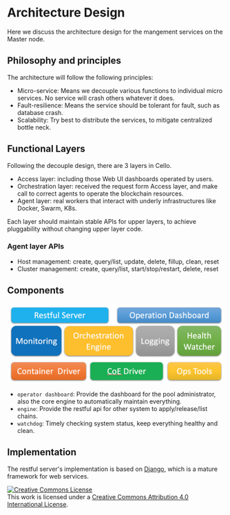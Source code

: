 # Architecture Design

Here we discuss the architecture design for the mangement services on the Master node.

## Philosophy and principles
The architecture will follow the following principles:

* Micro-service: Means we decouple various functions to individual micro services. No service will crash others whatever it does.
* Fault-resilience: Means the service should be tolerant for fault, such as database crash.
* Scalability: Try best to distribute the services, to mitigate centralized bottle neck.

## Functional Layers

Following the decouple design, there are 3 layers in Cello.

* Access layer: including those Web UI dashboards operated by users.
* Orchestration layer: received the request form Access layer, and make call to correct agents to operate the blockchain resources.
* Agent layer: real workers that interact with underly infrastructures like Docker, Swarm, K8s.

Each layer should maintain stable APIs for upper layers, to achieve pluggability without changing upper layer code.

### Agent layer APIs

* Host management: create, query/list, update, delete, fillup, clean, reset
* Cluster management: create, query/list, start/stop/restart, delete, reset

## Components

![Architecture Overview](imgs/architecture.png)

* `operator dashboard`: Provide the dashboard for the pool administrator, also the core engine to automatically maintain everything.
* `engine`: Provide the restful api for other system to apply/release/list chains.
* `watchdog`: Timely checking system status, keep everything healthy and clean.

## Implementation

The restful server's implementation is based on [Django](https://www.djangoproject.com/), which is a mature framework for web services.

<a rel="license" href="http://creativecommons.org/licenses/by/4.0/"><img alt="Creative Commons License" style="border-width:0" src="https://i.creativecommons.org/l/by/4.0/88x31.png" /></a><br />This work is licensed under a <a rel="license" href="http://creativecommons.org/licenses/by/4.0/">Creative Commons Attribution 4.0 International License</a>.
